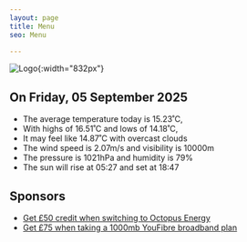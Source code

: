 ```yaml
---
layout: page
title: Menu
seo: Menu

---
```


![Logo](/images/logo.jpg){:width="832px"}

<!-- weather_marker starts -->
## On Friday, 05 September 2025

- The average temperature today is 15.23˚C,
- With highs of 16.51˚C and lows of 14.18˚C,
- It may feel like 14.87˚C with overcast clouds
- The wind speed is 2.07m/s and visibility is 10000m
- The pressure is 1021hPa and humidity is 79%
- The sun will rise at 05:27 and set at 18:47

<!-- weather_marker ends -->

## Sponsors

- [Get £50 credit when switching to Octopus Energy](https://bit.ly/3oD1nnS)
- [Get £75 when taking a 1000mb YouFibre broadband plan](https://aklam.io/91zWhU?)

